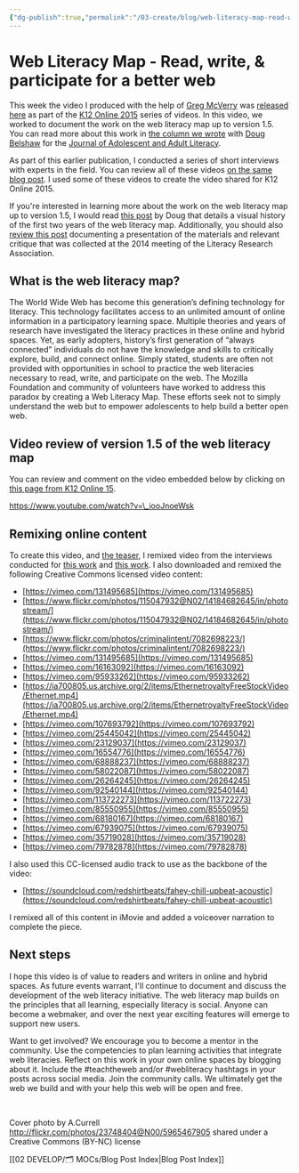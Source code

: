 ```yaml
---
{"dg-publish":true,"permalink":"/03-create/blog/web-literacy-map-read-write-and-participate-for-a-better-web/","title":"Web Literacy Map: Read, write, & participate for a better web","tags":["teachtheweb","webliteracy","webmaker"]}
---
```


# Web Literacy Map - Read, write, & participate for a better web

This week the video I produced with the help of [Greg McVerry](https://twitter.com/jgmac1106) was [released here](http://k12onlineconference.org/2015-10-27/web-literacy-map-version-1-5-read-write-and-participate-for-a-better-web/) as part of the [K12 Online 2015](http://k12onlineconference.org/) series of videos. In this video, we worked to document the work on the web literacy map up to version 1.5. You can read more about this work in [the column we wrote](http://wiobyrne.com/guiding-students-as-they-explore-build-connect-online/) with [Doug Belshaw](https://twitter.com/dajbelshaw/) for the [Journal of Adolescent and Adult Literacy](http://www.reading.org/general/publications/journals/jaal.aspx).

As part of this earlier publication, I conducted a series of short interviews with experts in the field. You can review all of these videos [on the same blog post](https://dougbelshaw.com/blog/2015-02-09/two-years-of-weblitmap/). I used some of these videos to create the video shared for K12 Online 2015.

If you're interested in learning more about the work on the web literacy map up to version 1.5, I would read [this post](https://dougbelshaw.com/blog/2015-02-09/two-years-of-weblitmap/) by Doug that details a visual history of the first two years of the web literacy map. Additionally, you should also [review this post](http://wiobyrne.com/web-literacy-map-lra-response/) documenting a presentation of the materials and relevant critique that was collected at the 2014 meeting of the Literacy Research Association.

## What is the web literacy map?

The World Wide Web has become this generation’s defining technology for literacy. This technology facilitates access to an unlimited amount of online information in a participatory learning space. Multiple theories and years of research have investigated the literacy practices in these online and hybrid spaces. Yet, as early adopters, history’s first generation of “always connected” individuals do not have the knowledge and skills to critically explore, build, and connect online. Simply stated, students are often not provided with opportunities in school to practice the web literacies necessary to read, write, and participate on the web. The Mozilla Foundation and community of volunteers have worked to address this paradox by creating a Web Literacy Map. These efforts seek not to simply understand the web but to empower adolescents to help build a better open web.

## Video review of version 1.5 of the web literacy map

You can review and comment on the video embedded below by clicking on [this page from K12 Online 15](http://k12onlineconference.org/2015-10-27/web-literacy-map-version-1-5-read-write-and-participate-for-a-better-web/).

https://www.youtube.com/watch?v=\_iooJnoeWsk

## Remixing online content

To create this video, and [the teaser](http://wiobyrne.com/introducing-web-literacy-reading-writing-participating/), I remixed video from the interviews conducted for [this work](http://wiobyrne.com/web-literacy-map-lra-response/) and [this work](http://wiobyrne.com/guiding-students-as-they-explore-build-connect-online/). I also downloaded and remixed the following Creative Commons licensed video content:

- [https://vimeo.com/131495685](https://vimeo.com/131495685)
- [https://www.flickr.com/photos/115047932@N02/14184682645/in/photostream/](https://www.flickr.com/photos/115047932@N02/14184682645/in/photostream/)
- [https://www.flickr.com/photos/criminalintent/7082698223/](https://www.flickr.com/photos/criminalintent/7082698223/)
- [https://vimeo.com/131495685](https://vimeo.com/131495685)
- [https://vimeo.com/16163092](https://vimeo.com/16163092)
- [https://vimeo.com/95933262](https://vimeo.com/95933262)
- [https://ia700805.us.archive.org/2/items/EthernetroyaltyFreeStockVideo/Ethernet.mp4](https://ia700805.us.archive.org/2/items/EthernetroyaltyFreeStockVideo/Ethernet.mp4)
- [https://vimeo.com/107693792](https://vimeo.com/107693792)
- [https://vimeo.com/25445042](https://vimeo.com/25445042)
- [https://vimeo.com/23129037](https://vimeo.com/23129037)
- [https://vimeo.com/16554776](https://vimeo.com/16554776)
- [https://vimeo.com/68888237](https://vimeo.com/68888237)
- [https://vimeo.com/58022087](https://vimeo.com/58022087)
- [https://vimeo.com/26264245](https://vimeo.com/26264245)
- [https://vimeo.com/92540144](https://vimeo.com/92540144)
- [https://vimeo.com/113722273](https://vimeo.com/113722273)
- [https://vimeo.com/85550955](https://vimeo.com/85550955)
- [https://vimeo.com/68180167](https://vimeo.com/68180167)
- [https://vimeo.com/67939075](https://vimeo.com/67939075)
- [https://vimeo.com/35719028](https://vimeo.com/35719028)
- [https://vimeo.com/79782878](https://vimeo.com/79782878)

I also used this CC-licensed audio track to use as the backbone of the video:

- [https://soundcloud.com/redshirtbeats/fahey-chill-upbeat-acoustic](https://soundcloud.com/redshirtbeats/fahey-chill-upbeat-acoustic)

I remixed all of this content in iMovie and added a voiceover narration to complete the piece.

## Next steps

I hope this video is of value to readers and writers in online and hybrid spaces. As future events warrant, I'll continue to document and discuss the development of the web literacy initiative. The web literacy map builds on the principles that all learning, especially literacy is social. Anyone can become a webmaker, and over the next year exciting features will emerge to support new users.

Want to get involved? We encourage you to become a mentor in the community. Use the competencies to plan learning activities that integrate web literacies. Reflect on this work in your own online spaces by blogging about it. Include the #teachtheweb and/or #webliteracy hashtags in your posts across social media. Join the community calls. We ultimately get the web we build and with your help this web will be open and free.      

 

Cover photo by A.Currell http://flickr.com/photos/23748404@N00/5965467905 shared under a Creative Commons (BY-NC) license

[[02 DEVELOP/🗂️ MOCs/Blog Post Index\|Blog Post Index]]